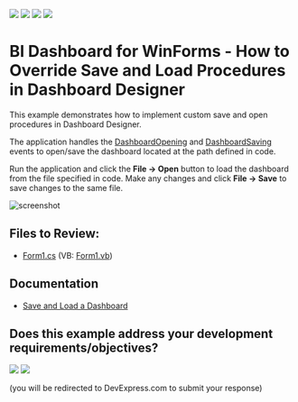 <!-- default badges list -->
![](https://img.shields.io/endpoint?url=https://codecentral.devexpress.com/api/v1/VersionRange/128581160/18.2.3%2B)
[![](https://img.shields.io/badge/Open_in_DevExpress_Support_Center-FF7200?style=flat-square&logo=DevExpress&logoColor=white)](https://supportcenter.devexpress.com/ticket/details/E4754)
[![](https://img.shields.io/badge/📖_How_to_use_DevExpress_Examples-e9f6fc?style=flat-square)](https://docs.devexpress.com/GeneralInformation/403183)
[![](https://img.shields.io/badge/💬_Leave_Feedback-feecdd?style=flat-square)](#does-this-example-address-your-development-requirementsobjectives)
<!-- default badges end -->
# BI Dashboard for WinForms - How to Override Save and Load Procedures in Dashboard Designer

This example demonstrates how to implement custom save and open procedures in Dashboard Designer.

The application handles the [DashboardOpening](https://docs.devexpress.com/Dashboard/DevExpress.DashboardWin.DashboardDesigner.DashboardOpening) and [DashboardSaving](https://docs.devexpress.com/Dashboard/DevExpress.DashboardWin.DashboardDesigner.DashboardSaving) events to open/save the dashboard located at the path defined in code.

Run the application and click the **File -> Open** button to load the dashboard from the file specified in code. Make any changes and click **File -> Save** to save changes to the same file.

![screenshot](/images/screenshot.png)

## Files to Review:

* [Form1.cs](./CS/Dashboard_LoadingAndSaving/Form1.cs) (VB: [Form1.vb](./VB/Dashboard_LoadingAndSaving/Form1.vb))

## Documentation

- [Save and Load a Dashboard](https://docs.devexpress.com/Dashboard/15405)
<!-- feedback -->
## Does this example address your development requirements/objectives?

[<img src="https://www.devexpress.com/support/examples/i/yes-button.svg"/>](https://www.devexpress.com/support/examples/survey.xml?utm_source=github&utm_campaign=winforms-dashboard-custom-save-and-open-procedures&~~~was_helpful=yes) [<img src="https://www.devexpress.com/support/examples/i/no-button.svg"/>](https://www.devexpress.com/support/examples/survey.xml?utm_source=github&utm_campaign=winforms-dashboard-custom-save-and-open-procedures&~~~was_helpful=no)

(you will be redirected to DevExpress.com to submit your response)
<!-- feedback end -->
